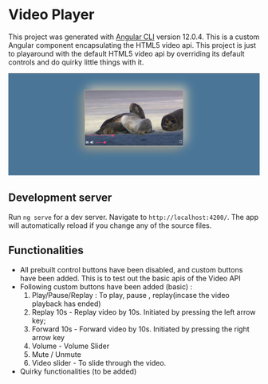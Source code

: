 # Video Player

This project was generated with [Angular CLI](https://github.com/angular/angular-cli) version 12.0.4. This is a custom Angular component encapsulating the HTML5 video api. This project is just to playaround with the default HTML5 video api by overriding its default controls and do quirky little things with it.

![](snapshot_custom_player.JPG)

## Development server

Run `ng serve` for a dev server. Navigate to `http://localhost:4200/`. The app will automatically reload if you change any of the source files.

## Functionalities
- All prebuilt control buttons have been disabled, and custom buttons have been added. This is to test out the basic apis of the Video API
- Following custom buttons have been added (basic) :
  1. Play/Pause/Replay : To play, pause , replay(incase the video playback has ended)
  2. Replay 10s - Replay video by 10s. Initiated by pressing the left arrow key;
  3. Forward 10s - Forward video by 10s. Initiated by pressing the right arrow key
  4. Volume - Volume Slider
  5. Mute / Unmute
  6. Video slider - To slide through the video.
- Quirky functionalities (to be added)
